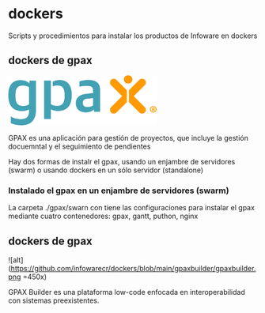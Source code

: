 # dockers

Scripts y procedimientos para instalar los productos de Infoware en dockers


## dockers de gpax

<img src="https://github.com/infowarecr/dockers/blob/main/gpax/gpax.png" alt="drawing" width=300/>

GPAX es una aplicación para gestión de proyectos, que incluye la gestión docuemntal y el seguimiento de pendientes

Hay dos formas de instalr el gpax, usando un enjambre de servidores (swarm) o usando dockers en un sólo servidor (standalone)


### Instalado el gpax en un enjambre de servidores (swarm)

La carpeta ./gpax/swarn con tiene las configuraciones para instalar el gpax mediante cuatro contenedores: gpax, gantt, puthon, nginx


## dockers de gpax

![alt](https://github.com/infowarecr/dockers/blob/main/gpaxbuilder/gpaxbuilder.png =450x)

GPAX Builder es una plataforma low-code enfocada en interoperabilidad con sistemas preexistentes.
